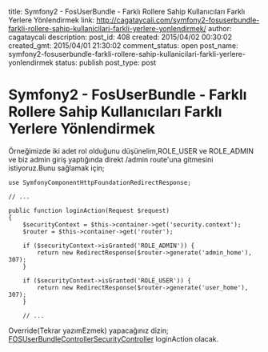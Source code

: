 title: Symfony2 - FosUserBundle - Farklı Rollere Sahip Kullanıcıları Farklı Yerlere Yönlendirmek
link: http://cagataycali.com/symfony2-fosuserbundle-farkli-rollere-sahip-kullanicilari-farkli-yerlere-yonlendirmek/
author: cagataycali
description: 
post_id: 408
created: 2015/04/02 00:30:02
created_gmt: 2015/04/01 21:30:02
comment_status: open
post_name: symfony2-fosuserbundle-farkli-rollere-sahip-kullanicilari-farkli-yerlere-yonlendirmek
status: publish
post_type: post

# Symfony2 - FosUserBundle - Farklı Rollere Sahip Kullanıcıları Farklı Yerlere Yönlendirmek

Örneğimizde iki adet rol olduğunu düşünelim,ROLE_USER ve ROLE_ADMIN ve biz admin giriş yaptığında direkt /admin route'una gitmesini istiyoruz.Bunu sağlamak için; 
    
    
    use SymfonyComponentHttpFoundationRedirectResponse;
    
    // ...
    
    public function loginAction(Request $request)
    {
        $securityContext = $this->container->get('security.context');
        $router = $this->container->get('router');
    
        if ($securityContext->isGranted('ROLE_ADMIN')) {
            return new RedirectResponse($router->generate('admin_home'), 307);
        } 
    
        if ($securityContext->isGranted('ROLE_USER')) {
            return new RedirectResponse($router->generate('user_home'), 307);
        }
    
        // ...

Override(Tekrar yazımEzmek) yapacağınız dizin; [FOSUserBundleControllerSecurityController](https://github.com/FriendsOfSymfony/FOSUserBundle/blob/master/Controller/SecurityController.php) loginAction olacak.